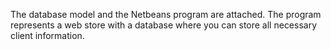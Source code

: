 The database model and the Netbeans program are attached. The program represents a web store with a database where you can store  all necessary client information.
